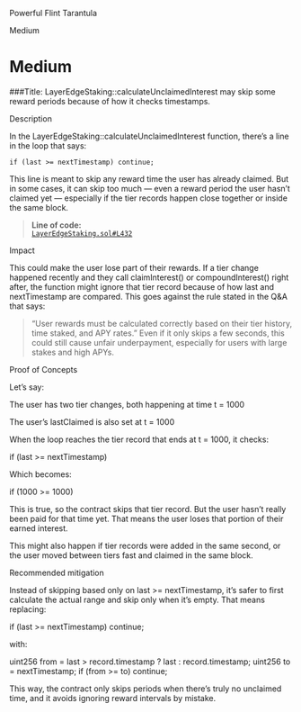 Powerful Flint Tarantula

Medium

# Medium

###Title:
LayerEdgeStaking::calculateUnclaimedInterest may skip some reward periods because of how it checks timestamps.

Description

In the LayerEdgeStaking::calculateUnclaimedInterest function, there’s a line in the loop that says:

```solidity
if (last >= nextTimestamp) continue;
```
This line is meant to skip any reward time the user has already claimed. But in some cases, it can skip too much — even a reward period the user hasn’t claimed yet — especially if the tier records happen close together or inside the same block.


> **Line of code:**  
> [`LayerEdgeStaking.sol#L432`](https://github.com/sherlock-audit/2025-05-layeredge/blob/main/edgen-staking/src/stake/LayerEdgeStaking.sol#L432)

Impact

This could make the user lose part of their rewards. If a tier change happened recently and they call claimInterest() or compoundInterest() right after, the function might ignore that tier record because of how last and nextTimestamp are compared. This goes against the rule stated in the Q&A that says:

> “User rewards must be calculated correctly based on their tier history, time staked, and APY rates.”
Even if it only skips a few seconds, this could still cause unfair underpayment, especially for users with large stakes and high APYs.


Proof of Concepts

Let’s say:

The user has two tier changes, both happening at time t = 1000

The user’s lastClaimed is also set at t = 1000


When the loop reaches the tier record that ends at t = 1000, it checks:

if (last >= nextTimestamp)

Which becomes:

if (1000 >= 1000)

This is true, so the contract skips that tier record. But the user hasn’t really been paid for that time yet. That means the user loses that portion of their earned interest.

This might also happen if tier records were added in the same second, or the user moved between tiers fast and claimed in the same block.

Recommended mitigation

Instead of skipping based only on last >= nextTimestamp, it’s safer to first calculate the actual range and skip only when it’s empty. That means replacing:

if (last >= nextTimestamp) continue;

with:

uint256 from = last > record.timestamp ? last : record.timestamp;
uint256 to = nextTimestamp;
if (from >= to) continue;

This way, the contract only skips periods when there’s truly no unclaimed time, and it avoids ignoring reward intervals by mistake.
